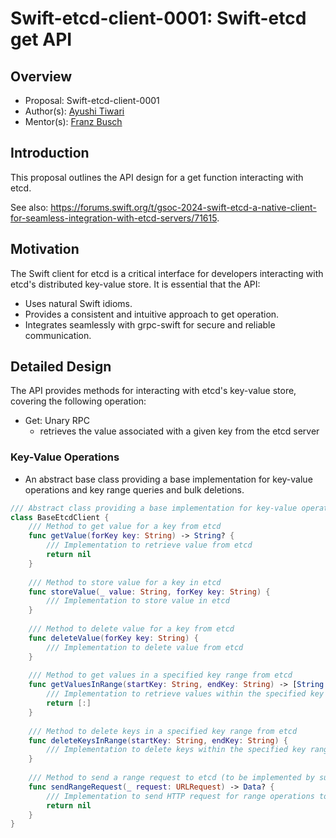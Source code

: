 # Swift-etcd-client-0001: Swift-etcd get API

## Overview

- Proposal: Swift-etcd-client-0001
- Author(s): [Ayushi Tiwari](https://github.com/ayushi2103)
- Mentor(s): [Franz Busch](https://github.com/FranzBusch)

## Introduction

This proposal outlines the API design for a get function interacting with etcd.

See also: https://forums.swift.org/t/gsoc-2024-swift-etcd-a-native-client-for-seamless-integration-with-etcd-servers/71615.

## Motivation

The Swift client for etcd is a critical interface for developers interacting with etcd's distributed key-value store. It is essential that the API:

- Uses natural Swift idioms.
- Provides a consistent and intuitive approach to get operation.
- Integrates seamlessly with grpc-swift for secure and reliable communication.

## Detailed Design

The API provides methods for interacting with etcd's key-value store, covering the following operation:

- Get: Unary RPC 
    - retrieves the value associated with a given key from the etcd server

### Key-Value Operations

- An abstract base class providing a base implementation for key-value operations and key range queries and bulk deletions.

```swift
/// Abstract class providing a base implementation for key-value operations with etcd
class BaseEtcdClient {
    /// Method to get value for a key from etcd
    func getValue(forKey key: String) -> String? {
        /// Implementation to retrieve value from etcd
        return nil
    }
    
    /// Method to store value for a key in etcd
    func storeValue(_ value: String, forKey key: String) {
        /// Implementation to store value in etcd
    }
    
    /// Method to delete value for a key from etcd
    func deleteValue(forKey key: String) {
        /// Implementation to delete value from etcd
    }
    
    /// Method to get values in a specified key range from etcd
    func getValuesInRange(startKey: String, endKey: String) -> [String: String] {
        /// Implementation to retrieve values within the specified key range from etcd
        return [:]
    }
    
    /// Method to delete keys in a specified key range from etcd
    func deleteKeysInRange(startKey: String, endKey: String) {
        /// Implementation to delete keys within the specified key range from etcd
    }
    
    /// Method to send a range request to etcd (to be implemented by subclasses)
    func sendRangeRequest(_ request: URLRequest) -> Data? {
        /// Implementation to send HTTP request for range operations to etcd
        return nil 
    }
}
```
